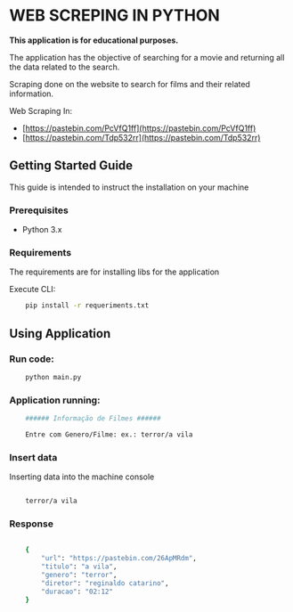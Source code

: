 # WEB SCREPING IN PYTHON
**This application is for educational purposes.**

The application has the objective of searching for a movie and returning all the data related to the search.

Scraping done on the website to search for films and their related information.

Web Scraping In:
- [https://pastebin.com/PcVfQ1ff](https://pastebin.com/PcVfQ1ff)
- [https://pastebin.com/Tdp532rr](https://pastebin.com/Tdp532rr)

## Getting Started Guide
This guide is intended to instruct the installation on your machine

### Prerequisites
- Python 3.x
### Requirements
  
The requirements are for installing libs for the application

Execute CLI:
```sh 
    pip install -r requeriments.txt
```
## Using Application

### Run code:
```sh 
    python main.py
```
### Application running:

    
```sh   
    ###### Informação de Filmes ######

    Entre com Genero/Filme: ex.: terror/a vila   
```
  
### Insert data
Inserting data into the machine console
```sh

    terror/a vila
```
### Response
```sh

    {
        "url": "https://pastebin.com/26ApMRdm",
        "titulo": "a vila",
        "genero": "terror",
        "diretor": "reginaldo catarino",
        "duracao": "02:12"
    }

```
